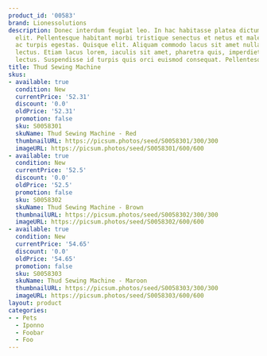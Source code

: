 ```yaml
---
product_id: '00583'
brand: Lionessolutions
description: Donec interdum feugiat leo. In hac habitasse platea dictumst. Quisque
  elit. Pellentesque habitant morbi tristique senectus et netus et malesuada fames
  ac turpis egestas. Quisque elit. Aliquam commodo lacus sit amet nulla. Donec non
  lectus. Etiam lacus lorem, iaculis sit amet, pharetra quis, imperdiet sit amet,
  lectus. Suspendisse id turpis quis orci euismod consequat. Pellentesque vitae tellus.
title: Thud Sewing Machine
skus:
- available: true
  condition: New
  currentPrice: '52.31'
  discount: '0.0'
  oldPrice: '52.31'
  promotion: false
  sku: S0058301
  skuName: Thud Sewing Machine - Red
  thumbnailURL: https://picsum.photos/seed/S0058301/300/300
  imageURL: https://picsum.photos/seed/S0058301/600/600
- available: true
  condition: New
  currentPrice: '52.5'
  discount: '0.0'
  oldPrice: '52.5'
  promotion: false
  sku: S0058302
  skuName: Thud Sewing Machine - Brown
  thumbnailURL: https://picsum.photos/seed/S0058302/300/300
  imageURL: https://picsum.photos/seed/S0058302/600/600
- available: true
  condition: New
  currentPrice: '54.65'
  discount: '0.0'
  oldPrice: '54.65'
  promotion: false
  sku: S0058303
  skuName: Thud Sewing Machine - Maroon
  thumbnailURL: https://picsum.photos/seed/S0058303/300/300
  imageURL: https://picsum.photos/seed/S0058303/600/600
layout: product
categories:
- - Pets
  - Iponno
  - Foobar
  - Foo
---
```

